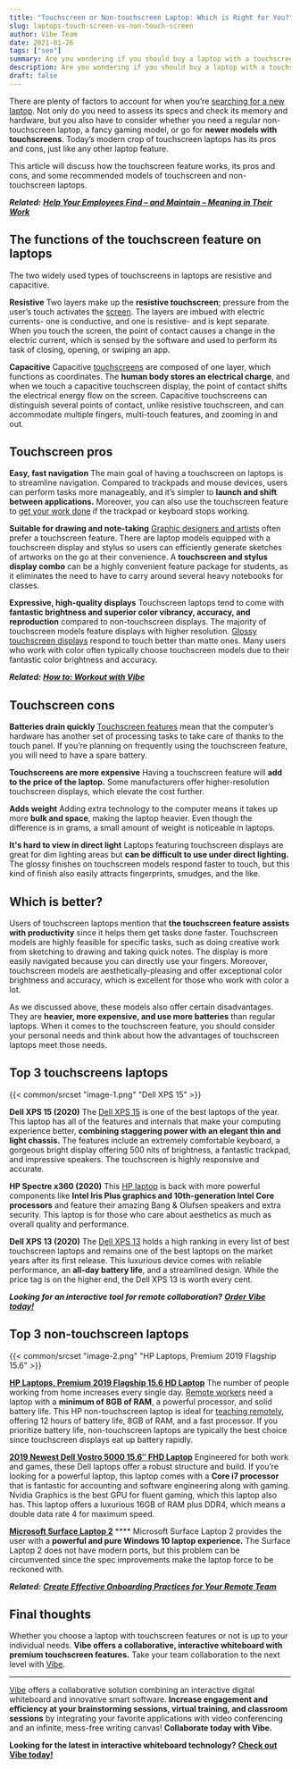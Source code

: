 ```yaml
---
title: "Touchscreen or Non-touchscreen Laptop: Which is Right for You?"
slug: laptops-touch-screen-vs-non-touch-screen
author: Vibe Team
date: 2021-01-26
tags: ["seo"]
summary: Are you wondering if you should buy a laptop with a touchscreen feature? Check out our guide to touchscreen vs non-touchscreen.
description: Are you wondering if you should buy a laptop with a touchscreen feature? Check out our guide to touchscreen vs non-touchscreen.
draft: false
---
```




There are plenty of factors to account for when you’re [searching for a new laptop](https://www.small-screen.co.uk/choosing-a-laptop-with-touch-screen-vs-non-touch-screen-which-one-is-better/). Not only do you need to assess its specs and check its memory and hardware, but you also have to consider whether you need a regular non-touchscreen laptop, a fancy gaming model, or go for **newer models with touchscreens**. Today’s modern crop of touchscreen laptops has its pros and cons, just like any other laptop feature.

This article will discuss how the touchscreen feature works, its pros and cons, and some recommended models of touchscreen and non-touchscreen laptops. 

***Related:*** [***Help Your Employees Find – and Maintain – Meaning in Their Work***](https://vibe.us/blog/help-your-employees-find-and-maintain-meaning-in-their-work/)


## The functions of the touchscreen feature on laptops

The two widely used types of touchscreens in laptops are resistive and capacitive. 

**Resistive**
Two layers make up the **resistive touchscreen**; pressure from the user’s touch activates the [screen](https://vibe.us/blog/7-reasons-to-invest-in-dual-monitors/). The layers are imbued with electric currents- one is conductive, and one is resistive- and is kept separate. When you touch the screen, the point of contact causes a change in the electric current, which is sensed by the software and used to perform its task of closing, opening, or swiping an app. 

**Capacitive**
Capacitive [touchscreens](https://vibe.us/blog/how-do-touch-screen-devices-work/) are composed of one layer, which functions as coordinates. The **human body stores an electrical charge**, and when we touch a capacitive touchscreen display, the point of contact shifts the electrical energy flow on the screen. Capacitive touchscreens can distinguish several points of contact, unlike resistive touchscreen, and can accommodate multiple fingers, multi-touch features, and zooming in and out.

## Touchscreen pros

**Easy, fast navigation**
The main goal of having a touchscreen on laptops is to streamline navigation. Compared to trackpads and mouse devices, users can perform tasks more manageably, and it’s simpler to **launch and shift between applications.** Moreover, you can also use the touchscreen feature to [get your work done](https://vibe.us/blog/revamp-your-remote-interview-game-with-these-tips/) if the trackpad or keyboard stops working. 

**Suitable for drawing and note-taking**
[Graphic designers and artists](https://thewiredshopper.com/touch-screen-vs-non-touch-screen-laptops/) often prefer a touchscreen feature. There are laptop models equipped with a touchscreen display and stylus so users can efficiently generate sketches of artworks on the go at their convenience. A **touchscreen and stylus display combo** can be a highly convenient feature package for students, as it eliminates the need to have to carry around several heavy notebooks for classes. 

**Expressive, high-quality displays**
Touchscreen laptops tend to come with **fantastic brightness and superior color vibrancy, accuracy, and reproduction** compared to non-touchscreen displays. The majority of touchscreen models feature displays with higher resolution. [Glossy touchscreen displays](https://vibe.us/blog/choose-the-right-touch-screen-display-for-you/) respond to touch better than matte ones. Many users who work with color often typically choose touchscreen models due to their fantastic color brightness and accuracy.

***Related:*** [***How to: Workout with Vibe***](https://vibe.us/blog/how-to-workout-with-vibe/)


## Touchscreen cons

**Batteries drain quickly**
[Touchscreen features](https://www.delcor.com/resources/blog/should-i-buy-a-touchscreen-laptop-a-convertible-laptop-or-a-microsoft-surface) mean that the computer’s hardware has another set of processing tasks to take care of thanks to the touch panel. If you’re planning on frequently using the touchscreen feature, you will need to have a spare battery.

**Touchscreens are more expensive**
Having a touchscreen feature will **add to the price of the laptop.** Some manufacturers offer higher-resolution touchscreen displays, which elevate the cost further.

**Adds weight**
Adding extra technology to the computer means it takes up more **bulk and space**, making the laptop heavier. Even though the difference is in grams, a small amount of weight is noticeable in laptops.

**It's hard to view in direct light**
Laptops featuring touchscreen displays are great for dim lighting areas but **can be difficult to use under direct lighting.** The glossy finishes on touchscreen models respond faster to touch, but this kind of finish also easily attracts fingerprints, smudges, and the like. 


## Which is better?

Users of touchscreen laptops mention that **the touchscreen feature assists with productivity** since it helps them get tasks done faster. Touchscreen models are highly feasible for specific tasks, such as doing creative work from sketching to drawing and taking quick notes. The display is more easily navigated because you can directly use your fingers. Moreover, touchscreen models are aesthetically-pleasing and offer exceptional color brightness and accuracy, which is excellent for those who work with color a lot. 

As we discussed above, these models also offer certain disadvantages. They are **heavier, more expensive, and use more batteries** than regular laptops. When it comes to the touchscreen feature, you should consider your personal needs and think about how the advantages of touchscreen laptops meet those needs. 


## Top 3 touchscreens laptops
{{< common/srcset "image-1.png" "Dell XPS 15" >}}


**Dell XPS 15 (2020)**
The [Dell XPS 15](https://www.techradar.com/uk/reviews/dell-xps-15-2020) is one of the best laptops of the year. This laptop has all of the features and internals that make your computing experience better, **combining staggering power with an elegant thin and light chassis.** The features include an extremely comfortable keyboard, a gorgeous bright display offering 500 nits of brightness, a fantastic trackpad, and impressive speakers. The touchscreen is highly responsive and accurate.

**HP Spectre x360 (2020)**
This [HP laptop](https://www.awin1.com/pclick.php?p=25945185787&a=103504&m=7168&clickref=trd-us-1028020368766802400) is back with more powerful components like **Intel Iris Plus graphics and 10th-generation Intel Core processors** and feature their amazing Bang & Olufsen speakers and extra security. This laptop is for those who care about aesthetics as much as overall quality and performance. 

**Dell XPS 13 (2020)**
The [Dell XPS 13](https://www.awin1.com/pclick.php?p=25945185787&a=103504&m=7168&clickref=trd-us-1028020368766802400) holds a high ranking in every list of best touchscreen laptops and remains one of the best laptops on the market years after its first release. This luxurious device comes with reliable performance, an **all-day battery life**, and a streamlined design. While the price tag is on the higher end, the Dell XPS 13 is worth every cent.

***Looking for an interactive tool for remote collaboration?*** [***Order Vibe today!***](https://vibe.us/order/)


## Top 3 non-touchscreen laptops
{{< common/srcset "image-2.png" "HP Laptops, Premium 2019 Flagship 15.6" >}}


[**HP Laptops, Premium 2019 Flagship 15.6 HD Laptop**](https://amzn.to/2VKswbE)
The number of people working from home increases every single day. [Remote workers](https://vibe.us/blog/how-will-your-company-define-wfh-guidelines/) need a laptop with a **minimum of 8GB of RAM**, a powerful processor, and solid battery life. This HP non-touchscreen laptop is ideal for [teaching remotely](https://vibe.us/blog/interactive-whiteboarding-for-distance-learning-lessons/), offering 12 hours of battery life, 8GB of RAM, and a fast processor. If you prioritize battery life, non-touchscreen laptops are typically the best choice since touchscreen displays eat up battery rapidly. 

[**2019 Newest Dell Vostro 5000 15.6″ FHD Laptop**](https://amzn.to/2KnFXsX)
Engineered for both work and games, these Dell laptops offer a robust structure and build. If you’re looking for a powerful laptop, this laptop comes with a **Core i7 processor** that is fantastic for accounting and software engineering along with gaming. Nvidia Graphics is the best GPU for fluent gaming, which this laptop also has. This laptop offers a luxurious 16GB of RAM plus DDR4, which means a double data rate 4 for maximum speed. 

[**Microsoft Surface Laptop 2**](https://amzn.to/2WjG94P)  ****
Microsoft Surface Laptop 2 provides the user with a **powerful and pure Windows 10 laptop experience.** The Surface Laptop 2 does not have modern ports, but this problem can be circumvented since the spec improvements make the laptop force to be reckoned with. 

***Related:*** [***Create Effective Onboarding Practices for Your Remote Team***](https://vibe.us/blog/create-effective-onboarding-practices-for-your-remote-team/)


## Final thoughts 

Whether you choose a laptop with touchscreen features or not is up to your individual needs. **Vibe offers a collaborative, interactive whiteboard with premium touchscreen features.** Take your team collaboration to the next level with [Vibe](https://vibe.us/).



----------

[Vibe](https://vibe.us/) offers a collaborative solution combining an interactive digital whiteboard and innovative smart software. **Increase engagement and efficiency at your brainstorming sessions, virtual training, and classroom sessions** by integrating your favorite applications with video conferencing and an infinite, mess-free writing canvas! **Collaborate today with Vibe.**

**Looking for the latest in interactive whiteboard technology?** [**Check out Vibe today!**](https://vibe.us/order/)
